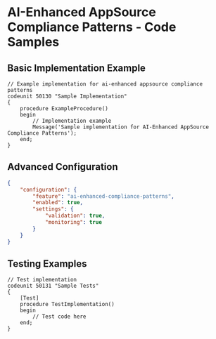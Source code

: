 ﻿# AI-Enhanced AppSource Compliance Patterns - Code Samples

## Basic Implementation Example

```al
// Example implementation for ai-enhanced appsource compliance patterns
codeunit 50130 "Sample Implementation"
{
    procedure ExampleProcedure()
    begin
        // Implementation example
        Message('Sample implementation for AI-Enhanced AppSource Compliance Patterns');
    end;
}
```

## Advanced Configuration

```json
{
    "configuration": {
        "feature": "ai-enhanced-compliance-patterns",
        "enabled": true,
        "settings": {
            "validation": true,
            "monitoring": true
        }
    }
}
```

## Testing Examples

```al
// Test implementation
codeunit 50131 "Sample Tests"
{
    [Test]
    procedure TestImplementation()
    begin
        // Test code here
    end;
}
```

